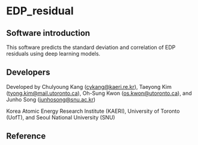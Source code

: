 # EDP_residual

## Software introduction
This software predicts the standard deviation and correlation of EDP residuals using deep learning models. 

## Developers
Developed by Chulyoung Kang (cykang@kaeri.re.kr), Taeyong Kim (tyong.kim@mail.utoronto.ca), Oh-Sung Kwon (os.kwon@utoronto.ca), and Junho Song (junhosong@snu.ac.kr)

Korea Atomic Energy Research Institute (KAERI), University of Toronto (UofT), and Seoul National University (SNU)

## Reference

